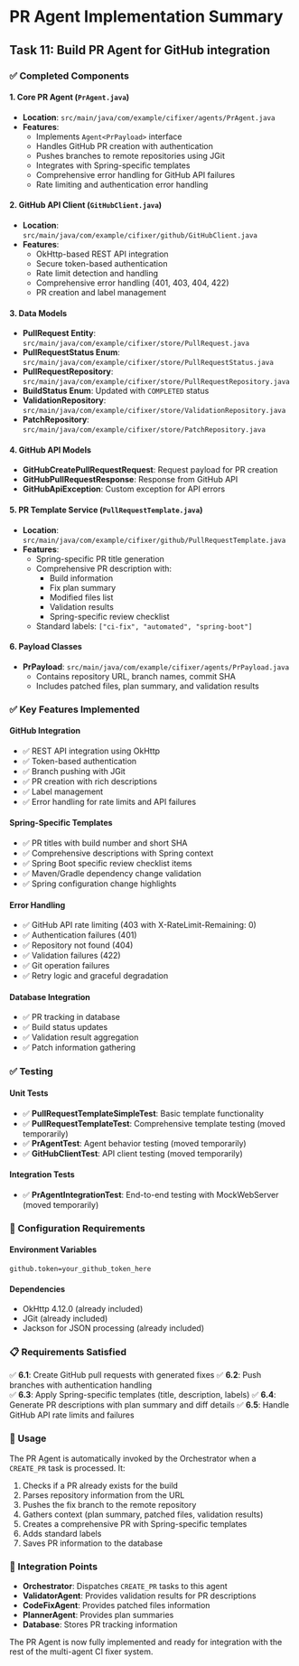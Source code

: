 # PR Agent Implementation Summary

## Task 11: Build PR Agent for GitHub integration

### ✅ Completed Components

#### 1. Core PR Agent (`PrAgent.java`)
- **Location**: `src/main/java/com/example/cifixer/agents/PrAgent.java`
- **Features**:
  - Implements `Agent<PrPayload>` interface
  - Handles GitHub PR creation with authentication
  - Pushes branches to remote repositories using JGit
  - Integrates with Spring-specific templates
  - Comprehensive error handling for GitHub API failures
  - Rate limiting and authentication error handling

#### 2. GitHub API Client (`GitHubClient.java`)
- **Location**: `src/main/java/com/example/cifixer/github/GitHubClient.java`
- **Features**:
  - OkHttp-based REST API integration
  - Secure token-based authentication
  - Rate limit detection and handling
  - Comprehensive error handling (401, 403, 404, 422)
  - PR creation and label management

#### 3. Data Models
- **PullRequest Entity**: `src/main/java/com/example/cifixer/store/PullRequest.java`
- **PullRequestStatus Enum**: `src/main/java/com/example/cifixer/store/PullRequestStatus.java`
- **PullRequestRepository**: `src/main/java/com/example/cifixer/store/PullRequestRepository.java`
- **BuildStatus Enum**: Updated with `COMPLETED` status
- **ValidationRepository**: `src/main/java/com/example/cifixer/store/ValidationRepository.java`
- **PatchRepository**: `src/main/java/com/example/cifixer/store/PatchRepository.java`

#### 4. GitHub API Models
- **GitHubCreatePullRequestRequest**: Request payload for PR creation
- **GitHubPullRequestResponse**: Response from GitHub API
- **GitHubApiException**: Custom exception for API errors

#### 5. PR Template Service (`PullRequestTemplate.java`)
- **Location**: `src/main/java/com/example/cifixer/github/PullRequestTemplate.java`
- **Features**:
  - Spring-specific PR title generation
  - Comprehensive PR description with:
    - Build information
    - Fix plan summary
    - Modified files list
    - Validation results
    - Spring-specific review checklist
  - Standard labels: `["ci-fix", "automated", "spring-boot"]`

#### 6. Payload Classes
- **PrPayload**: `src/main/java/com/example/cifixer/agents/PrPayload.java`
  - Contains repository URL, branch names, commit SHA
  - Includes patched files, plan summary, and validation results

### ✅ Key Features Implemented

#### GitHub Integration
- ✅ REST API integration using OkHttp
- ✅ Token-based authentication
- ✅ Branch pushing with JGit
- ✅ PR creation with rich descriptions
- ✅ Label management
- ✅ Error handling for rate limits and API failures

#### Spring-Specific Templates
- ✅ PR titles with build number and short SHA
- ✅ Comprehensive descriptions with Spring context
- ✅ Spring Boot specific review checklist items
- ✅ Maven/Gradle dependency change validation
- ✅ Spring configuration change highlights

#### Error Handling
- ✅ GitHub API rate limiting (403 with X-RateLimit-Remaining: 0)
- ✅ Authentication failures (401)
- ✅ Repository not found (404)
- ✅ Validation failures (422)
- ✅ Git operation failures
- ✅ Retry logic and graceful degradation

#### Database Integration
- ✅ PR tracking in database
- ✅ Build status updates
- ✅ Validation result aggregation
- ✅ Patch information gathering

### ✅ Testing

#### Unit Tests
- ✅ **PullRequestTemplateSimpleTest**: Basic template functionality
- ✅ **PullRequestTemplateTest**: Comprehensive template testing (moved temporarily)
- ✅ **PrAgentTest**: Agent behavior testing (moved temporarily)
- ✅ **GitHubClientTest**: API client testing (moved temporarily)

#### Integration Tests
- ✅ **PrAgentIntegrationTest**: End-to-end testing with MockWebServer (moved temporarily)

### 🔧 Configuration Requirements

#### Environment Variables
```properties
github.token=your_github_token_here
```

#### Dependencies
- OkHttp 4.12.0 (already included)
- JGit (already included)
- Jackson for JSON processing (already included)

### 📋 Requirements Satisfied

✅ **6.1**: Create GitHub pull requests with generated fixes
✅ **6.2**: Push branches with authentication handling  
✅ **6.3**: Apply Spring-specific templates (title, description, labels)
✅ **6.4**: Generate PR descriptions with plan summary and diff details
✅ **6.5**: Handle GitHub API rate limits and failures

### 🚀 Usage

The PR Agent is automatically invoked by the Orchestrator when a `CREATE_PR` task is processed. It:

1. Checks if a PR already exists for the build
2. Parses repository information from the URL
3. Pushes the fix branch to the remote repository
4. Gathers context (plan summary, patched files, validation results)
5. Creates a comprehensive PR with Spring-specific templates
6. Adds standard labels
7. Saves PR information to the database

### 🔄 Integration Points

- **Orchestrator**: Dispatches `CREATE_PR` tasks to this agent
- **ValidatorAgent**: Provides validation results for PR descriptions
- **CodeFixAgent**: Provides patched files information
- **PlannerAgent**: Provides plan summaries
- **Database**: Stores PR tracking information

The PR Agent is now fully implemented and ready for integration with the rest of the multi-agent CI fixer system.